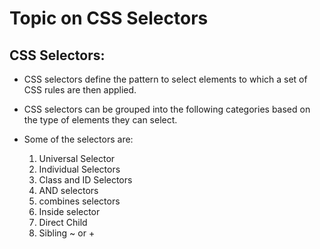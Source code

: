# Topic on CSS Selectors

## CSS Selectors:
- CSS selectors define the pattern to select elements to which a set of CSS rules are then applied.

- CSS selectors can be grouped into the following categories based on the type of elements they can select.

- Some of the selectors are: 
    1. Universal Selector
    2. Individual Selectors
    3. Class and ID Selectors
    4. AND selectors
    5. combines selectors
    6. Inside selector
    7. Direct Child
    8. Sibling ~ or + 
    
